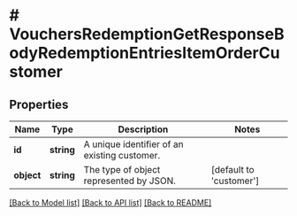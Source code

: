 # # VouchersRedemptionGetResponseBodyRedemptionEntriesItemOrderCustomer

## Properties

Name | Type | Description | Notes
------------ | ------------- | ------------- | -------------
**id** | **string** | A unique identifier of an existing customer. |
**object** | **string** | The type of object represented by JSON. | [default to 'customer']

[[Back to Model list]](../../README.md#models) [[Back to API list]](../../README.md#endpoints) [[Back to README]](../../README.md)
